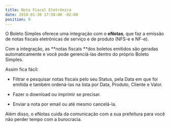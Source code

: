```yaml
---
title: Nota Fiscal Eletrônica
date: 2018-01-30 17:58:00 -02:00
position: 9
---
```


O Boleto Simples oferece uma integração com o **eNotas**, que faz a emissão de notas fiscais eletrônicas de serviço e de produto (NFS-e e NF-e).

Com a integração, as **notas fiscais **dos boletos emitidos são geradas automaticamente e você pode gerenciá-las dentro do próprio Boleto Simples.

Assim fica fácil:

* Filtrar e pesquisar notas fiscais pelo seu Status, pela Data em que foi emitida e também ordená-las na lista por Data, Produto, Cliente e Valor.

* Fazer o download ou imprimir se precisar.

* Enviar a nota por email ou até mesmo cancelá-la.

Além disso, o eNotas cuida da comunicação com a sua prefeitura para você não perder tempo com a burocracia.